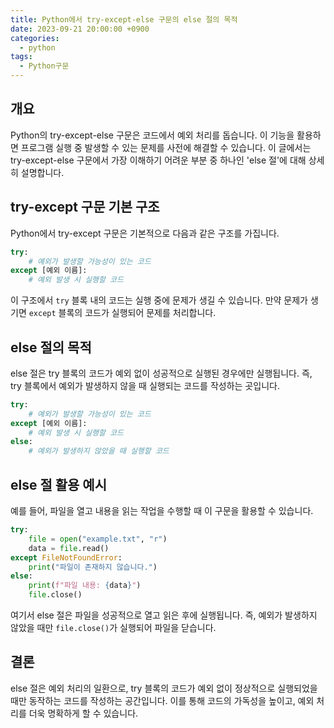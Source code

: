 ```yaml
---
title: Python에서 try-except-else 구문의 else 절의 목적
date: 2023-09-21 20:00:00 +0900
categories:
  - python
tags:
  - Python구문
---
```


## 개요
Python의 try-except-else 구문은 코드에서 예외 처리를 돕습니다. 이 기능을 활용하면 프로그램 실행 중 발생할 수 있는 문제를 사전에 해결할 수 있습니다. 이 글에서는 try-except-else 구문에서 가장 이해하기 어려운 부분 중 하나인 'else 절'에 대해 상세히 설명합니다.

## try-except 구문 기본 구조
Python에서 try-except 구문은 기본적으로 다음과 같은 구조를 가집니다.

```python
try:
    # 예외가 발생할 가능성이 있는 코드
except [예외 이름]:
    # 예외 발생 시 실행할 코드
```

이 구조에서 `try` 블록 내의 코드는 실행 중에 문제가 생길 수 있습니다. 만약 문제가 생기면 `except` 블록의 코드가 실행되어 문제를 처리합니다.

## else 절의 목적
else 절은 try 블록의 코드가 예외 없이 성공적으로 실행된 경우에만 실행됩니다. 즉, try 블록에서 예외가 발생하지 않을 때 실행되는 코드를 작성하는 곳입니다.

```python
try:
    # 예외가 발생할 가능성이 있는 코드
except [예외 이름]:
    # 예외 발생 시 실행할 코드
else:
    # 예외가 발생하지 않았을 때 실행할 코드
```

## else 절 활용 예시
예를 들어, 파일을 열고 내용을 읽는 작업을 수행할 때 이 구문을 활용할 수 있습니다.

```python
try:
    file = open("example.txt", "r")
    data = file.read()
except FileNotFoundError:
    print("파일이 존재하지 않습니다.")
else:
    print(f"파일 내용: {data}")
    file.close()
```

여기서 else 절은 파일을 성공적으로 열고 읽은 후에 실행됩니다. 즉, 예외가 발생하지 않았을 때만 `file.close()`가 실행되어 파일을 닫습니다.

## 결론
else 절은 예외 처리의 일환으로, try 블록의 코드가 예외 없이 정상적으로 실행되었을 때만 동작하는 코드를 작성하는 공간입니다. 이를 통해 코드의 가독성을 높이고, 예외 처리를 더욱 명확하게 할 수 있습니다.